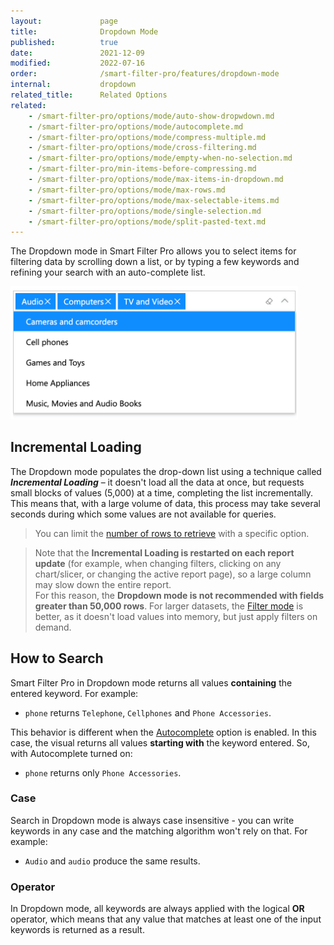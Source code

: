 ```yaml
---
layout:             page
title:              Dropdown Mode
published:          true
date:               2021-12-09
modified:           2022-07-16
order:              /smart-filter-pro/features/dropdown-mode
internal:           dropdown
related_title:      Related Options
related:
    - /smart-filter-pro/options/mode/auto-show-dropwdown.md
    - /smart-filter-pro/options/mode/autocomplete.md
    - /smart-filter-pro/options/mode/compress-multiple.md
    - /smart-filter-pro/options/mode/cross-filtering.md
    - /smart-filter-pro/options/mode/empty-when-no-selection.md
    - /smart-filter-pro/min-items-before-compressing.md
    - /smart-filter-pro/options/mode/max-items-in-dropdown.md
    - /smart-filter-pro/options/mode/max-rows.md
    - /smart-filter-pro/options/mode/max-selectable-items.md
    - /smart-filter-pro/options/mode/single-selection.md
    - /smart-filter-pro/options/mode/split-pasted-text.md
---
```

The Dropdown mode in Smart Filter Pro allows you to select items for filtering data by scrolling down a list, or by typing a few keywords and refining your search with an auto-complete list.

<img src="images/dropdown-mode.png" width="460" class="naked">
 
## Incremental Loading

The Dropdown mode populates the drop-down list using a technique called ***Incremental Loading*** – it doesn't load all the data at once, but requests small blocks of values (5,000) at a time, completing the list incrementally. This means that, with a large volume of data, this process may take several seconds during which some values are not available for queries.  

> You can limit the [number of rows to retrieve](../options/mode/max-rows.md) with a specific option.

> Note that the **Incremental Loading is restarted on each report update** (for example, when changing filters, clicking on any chart/slicer, or changing the active report page), so a large column may slow down the entire report.  
For this reason, the **Dropdown mode is not recommended with fields greater than 50,000 rows**. For larger datasets, the [Filter mode](filter.md) is better, as it doesn't load values into memory, but just apply filters on demand.


## How to Search

Smart Filter Pro in Dropdown mode returns all values **containing** the entered keyword. For example:
- `phone` returns `Telephone`, `Cellphones` and `Phone Accessories`. 

This behavior is different when the [Autocomplete](../options/mode/autocomplete.md) option is enabled. In this case, the visual returns all values **starting with** the keyword entered.  So, with Autocomplete turned on:
- `phone` returns only `Phone Accessories`.

### Case

Search in Dropdown mode is always case insensitive - you can write keywords in any case and the matching algorithm won't rely on that. For example: 
- `Audio` and `audio` produce the same results.

### Operator

In Dropdown mode, all keywords are always applied with the logical **OR** operator, which means that any value that matches at least one of the input keywords is returned as a result.